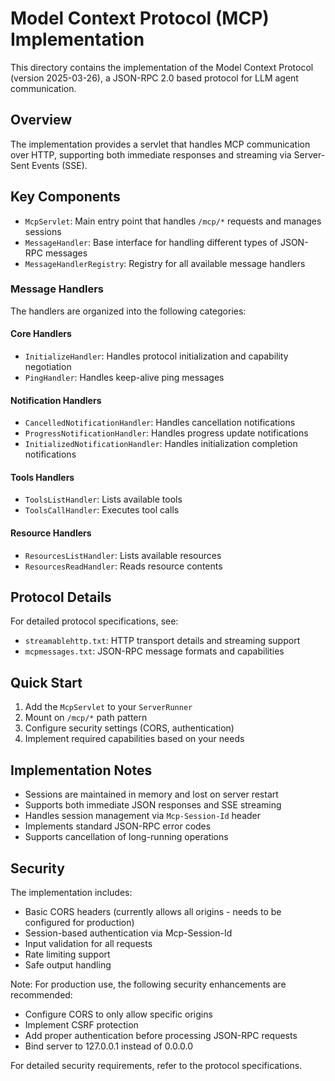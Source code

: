 # Model Context Protocol (MCP) Implementation

This directory contains the implementation of the Model Context Protocol (version 2025-03-26), a JSON-RPC 2.0 based protocol for LLM agent communication.

## Overview

The implementation provides a servlet that handles MCP communication over HTTP, supporting both immediate responses and streaming via Server-Sent Events (SSE).

## Key Components

- `McpServlet`: Main entry point that handles `/mcp/*` requests and manages sessions
- `MessageHandler`: Base interface for handling different types of JSON-RPC messages
- `MessageHandlerRegistry`: Registry for all available message handlers

### Message Handlers

The handlers are organized into the following categories:

#### Core Handlers
- `InitializeHandler`: Handles protocol initialization and capability negotiation
- `PingHandler`: Handles keep-alive ping messages

#### Notification Handlers
- `CancelledNotificationHandler`: Handles cancellation notifications
- `ProgressNotificationHandler`: Handles progress update notifications
- `InitializedNotificationHandler`: Handles initialization completion notifications

#### Tools Handlers
- `ToolsListHandler`: Lists available tools
- `ToolsCallHandler`: Executes tool calls

#### Resource Handlers
- `ResourcesListHandler`: Lists available resources
- `ResourcesReadHandler`: Reads resource contents

## Protocol Details

For detailed protocol specifications, see:
- `streamablehttp.txt`: HTTP transport details and streaming support
- `mcpmessages.txt`: JSON-RPC message formats and capabilities

## Quick Start

1. Add the `McpServlet` to your `ServerRunner`
2. Mount on `/mcp/*` path pattern
3. Configure security settings (CORS, authentication)
4. Implement required capabilities based on your needs

## Implementation Notes

- Sessions are maintained in memory and lost on server restart
- Supports both immediate JSON responses and SSE streaming
- Handles session management via `Mcp-Session-Id` header
- Implements standard JSON-RPC error codes
- Supports cancellation of long-running operations

## Security

The implementation includes:
- Basic CORS headers (currently allows all origins - needs to be configured for production)
- Session-based authentication via Mcp-Session-Id
- Input validation for all requests
- Rate limiting support
- Safe output handling

Note: For production use, the following security enhancements are recommended:
- Configure CORS to only allow specific origins
- Implement CSRF protection
- Add proper authentication before processing JSON-RPC requests
- Bind server to 127.0.0.1 instead of 0.0.0.0

For detailed security requirements, refer to the protocol specifications. 